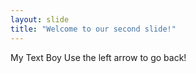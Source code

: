 ```yaml
---
layout: slide
title: "Welcome to our second slide!"
---
```

My Text Boy
Use the left arrow to go back!
